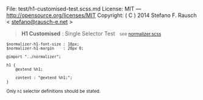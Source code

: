 File:      test/h1-customised-test.scss.md
License:   MIT — http://opensource.org/licenses/MIT
Copyright: ( C ) 2014 Stefano F. Rausch < stefano@rausch-e.net >

> **H1 Customised** : Single Selector Test  
> <small> see [normalizer.scss](../_normalizer.scss.md) </smalll>

    $normalizer-h1-font-size : 18px;
    $normalizer-h1-margin    : 20px 0;

    @import "../normalizer";

    h1 {
        @extend %h1;

        content : "@extend %h1;";
    }

Only `h1` selector definitions should be stated.

